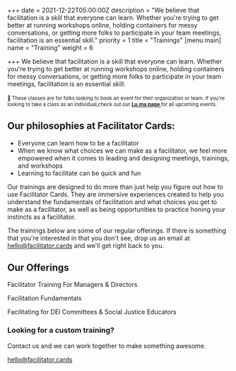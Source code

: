 +++
date = 2021-12-22T05:00:00Z
description = "We believe that facilitation is a skill that everyone can learn. Whether you're trying to get better at running workshops online, holding containers for messy conversations, or getting more folks to participate in your team meetings, facilitation is an essential skill."
priority = 1
title = "Trainings"
[menu.main]
name = "Training"
weight = 6

+++
We believe that facilitation is a skill that everyone can learn. Whether you're trying to get better at running workshops online, holding containers for messy conversations, or getting more folks to participate in your team meetings, facilitation is an essential skill.

<div style="margin: 1.5em auto; font-size:.8em;" class="pad type-wrap rainbow-bg rounded"><p style="margin: 0 auto;">👋 These classes are for folks looking to book an event for their organization or team. If you're looking to take a class as an individual,check out our <a href="https://lu.ma/facilitatorcards"><strong> Lu.ma page </strong></a> for all upcoming events.</p></div>

## **Our philosophies at Facilitator Cards:**

* Everyone can learn how to be a facilitator
* When we know what choices we can make as a facilitator, we feel more empowered when it comes to leading and designing meetings, trainings, and workshops
* Learning to facilitate can be quick and fun

Our trainings are designed to do more than just help you figure out how to use Facilitator Cards. They are immersive experiences created to help you understand the fundamentals of facilitation and what choices you get to make as a facilitator, as well as being opportunities to practice honing your instincts as a facilitator.

The trainings below are some of our regular offerings. If there is something that you're interested in that you don't see, drop us an email at hello@facilitator.cards and we'll get right back to you.

## Our Offerings

Facilitator Training For Managers & Directors

Facilitation Fundamentals

Facilitating for DEI Committees & Social Justice Educators

### Looking for a custom training?

Contact us and we can work together to make something awesome.

hello@facilitator.cards